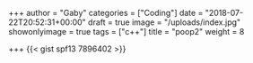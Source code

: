 +++
author = "Gaby"
categories = ["Coding"]
date = "2018-07-22T20:52:31+00:00"
draft = true
image = "/uploads/index.jpg"
showonlyimage = true
tags = ["c++"]
title = "poop2"
weight = 8

+++
    {{< gist spf13 7896402 >}}